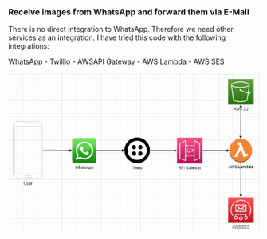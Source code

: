 ### Receive images from WhatsApp and forward them via E-Mail

There is no direct integration to WhatsApp. Therefore we need other services as an integration.
I have tried this code with the following integrations:

WhatsApp - Twillio - AWSAPI Gateway - AWS Lambda - AWS SES

![alt text](architecture_01.JPG "Architecture")
